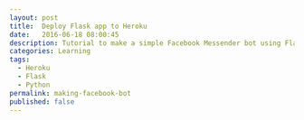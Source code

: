 ```yaml
---
layout: post
title:  Deploy Flask app to Heroku
date:   2016-06-18 08:00:45
description: Tutorial to make a simple Facebook Messender bot using Flask
categories: Learning
tags:
  - Heroku
  - Flask
  - Python
permalink: making-facebook-bot
published: false
---
```

